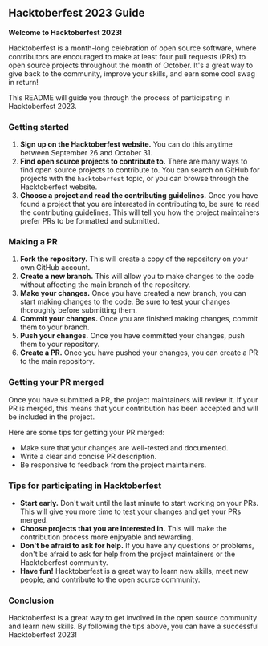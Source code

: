 ## Hacktoberfest 2023 Guide

**Welcome to Hacktoberfest 2023!**

Hacktoberfest is a month-long celebration of open source software, where contributors are encouraged to make at least four pull requests (PRs) to open source projects throughout the month of October. It's a great way to give back to the community, improve your skills, and earn some cool swag in return!

This README will guide you through the process of participating in Hacktoberfest 2023.

### Getting started

1. **Sign up on the Hacktoberfest website.** You can do this anytime between September 26 and October 31.
2. **Find open source projects to contribute to.** There are many ways to find open source projects to contribute to. You can search on GitHub for projects with the `hacktoberfest` topic, or you can browse through the Hacktoberfest website.
3. **Choose a project and read the contributing guidelines.** Once you have found a project that you are interested in contributing to, be sure to read the contributing guidelines. This will tell you how the project maintainers prefer PRs to be formatted and submitted.

### Making a PR

1. **Fork the repository.** This will create a copy of the repository on your own GitHub account.
2. **Create a new branch.** This will allow you to make changes to the code without affecting the main branch of the repository.
3. **Make your changes.** Once you have created a new branch, you can start making changes to the code. Be sure to test your changes thoroughly before submitting them.
4. **Commit your changes.** Once you are finished making changes, commit them to your branch.
5. **Push your changes.** Once you have committed your changes, push them to your repository.
6. **Create a PR.** Once you have pushed your changes, you can create a PR to the main repository.

### Getting your PR merged

Once you have submitted a PR, the project maintainers will review it. If your PR is merged, this means that your contribution has been accepted and will be included in the project.

Here are some tips for getting your PR merged:

* Make sure that your changes are well-tested and documented.
* Write a clear and concise PR description.
* Be responsive to feedback from the project maintainers.

### Tips for participating in Hacktoberfest

* **Start early.** Don't wait until the last minute to start working on your PRs. This will give you more time to test your changes and get your PRs merged.
* **Choose projects that you are interested in.** This will make the contribution process more enjoyable and rewarding.
* **Don't be afraid to ask for help.** If you have any questions or problems, don't be afraid to ask for help from the project maintainers or the Hacktoberfest community.
* **Have fun!** Hacktoberfest is a great way to learn new skills, meet new people, and contribute to the open source community.

### Conclusion

Hacktoberfest is a great way to get involved in the open source community and learn new skills. By following the tips above, you can have a successful Hacktoberfest 2023!
